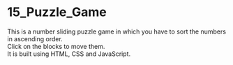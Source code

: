 # 15_Puzzle_Game
This is a number sliding puzzle game in which you have to sort the numbers in ascending order. <br>
Click on the blocks to move them. <br>
It is built using HTML, CSS and JavaScript. <br>
